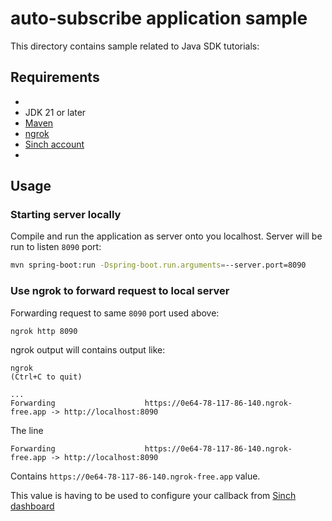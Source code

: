 # auto-subscribe application sample

This directory contains sample related to Java SDK tutorials: [](https://developers.sinch.com/docs/sms/tutorials/sms/tutorials/java-sdk/auto-subscribe)

## Requirements
-
- JDK 21 or later
- [Maven](https://maven.apache.org/)
- [ngrok](https://ngrok.com/docs)
- [Sinch account](https://dashboard.sinch.com)
- 
## Usage

### Starting server locally

Compile and run the application as server onto you localhost.
Server will be run to listen `8090` port:
```bash
mvn spring-boot:run -Dspring-boot.run.arguments=--server.port=8090
```

### Use ngrok to forward request to local server

Forwarding request to same `8090` port used above:
```bash
ngrok http 8090
```

ngrok output will contains output like:
```
ngrok                                                                                                                                                                                                                          (Ctrl+C to quit)

...
Forwarding                    https://0e64-78-117-86-140.ngrok-free.app -> http://localhost:8090

```
The line
```
Forwarding                    https://0e64-78-117-86-140.ngrok-free.app -> http://localhost:8090
```
Contains `https://0e64-78-117-86-140.ngrok-free.app` value.

This value is having to be used to configure your callback from [Sinch dashboard](https://dashboard.sinch.com/sms/api/services)